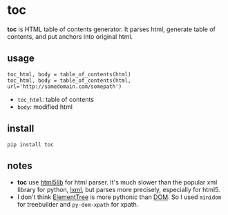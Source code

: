 # toc
**toc** is HTML table of contents generator. It parses html, generate table of contents, and put anchors into original html.

## usage
	toc_html, body = table_of_contents(html)
	toc_html, body = table_of_contents(html, url='http://somedomain.com/somepath')

* `toc_html`: table of contents 
* `body`: modified html

## install
	pip install toc

## notes
* **toc** use [html5lib](https://github.com/html5lib/html5lib-python) for html parser. It's much slower than the popular xml library for python, [lxml](https://github.com/lxml/lxml), but parses more precisely, especially for html5.
* I don't think [ElementTree](http://docs.python.org/2/library/xml.etree.elementtree.html) is more pythonic than [DOM](http://docs.python.org/2/library/xml.dom). So I used `minidom` for treebuilder and `py-dom-xpath` for xpath.
